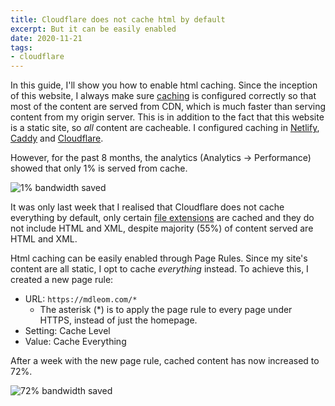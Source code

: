 ```yaml
---
title: Cloudflare does not cache html by default
excerpt: But it can be easily enabled
date: 2020-11-21
tags:
- cloudflare
---
```


In this guide, I'll show you how to enable html caching. Since the inception of this website, I always make sure [caching](https://developer.mozilla.org/en-US/docs/Web/HTTP/Headers/Cache-Control) is configured correctly so that most of the content are served from CDN, which is much faster than serving content from my origin server. This is in addition to the fact that this website is a static site, so _all_ content are cacheable. I configured caching in [Netlify](https://gitlab.com/curben/blog/-/blob/master/source/_headers), [Caddy](/blog/2020/03/14/caddy-nixos-part-3/#Cache-Control) and [Cloudflare](https://support.cloudflare.com/hc/en-us/articles/200168276-Understanding-Browser-Cache-TTL).

However, for the past 8 months, the analytics (Analytics -> Performance) showed that only 1% is served from cache.

![1% bandwidth saved](/img/20201121/cf-before.png)

It was only last week that I realised that Cloudflare does not cache everything by default, only certain [file extensions](https://support.cloudflare.com/hc/en-us/articles/200172516#h_a01982d4-d5b6-4744-bb9b-a71da62c160a) are cached and they do not include HTML and XML, despite majority (55%) of content served are HTML and XML.

Html caching can be easily enabled through Page Rules. Since my site's content are all static, I opt to cache _everything_ instead. To achieve this, I created a new page rule:

- URL: `https://mdleom.com/*`
  * The asterisk (*) is to apply the page rule to every page under HTTPS, instead of just the homepage.
- Setting: Cache Level
- Value: Cache Everything

After a week with the new page rule, cached content has now increased to 72%.

![72% bandwidth saved](/img/20201121/cf-after.png)
